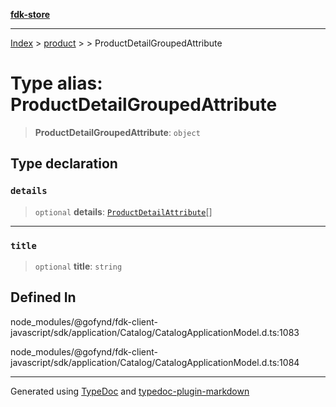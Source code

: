 [**fdk-store**](../../../README.md)
***

[Index](../../../API.md) > [product](../../README.md) > [<internal>](../README.md) > ProductDetailGroupedAttribute

# Type alias: ProductDetailGroupedAttribute

> **ProductDetailGroupedAttribute**: `object`

## Type declaration

### `details`

> `optional` **details**: [`ProductDetailAttribute`](type-alias.ProductDetailAttribute.md)[]

***

### `title`

> `optional` **title**: `string`

## Defined In

node\_modules/@gofynd/fdk-client-javascript/sdk/application/Catalog/CatalogApplicationModel.d.ts:1083

node\_modules/@gofynd/fdk-client-javascript/sdk/application/Catalog/CatalogApplicationModel.d.ts:1084

***
Generated using [TypeDoc](https://typedoc.org/) and [typedoc-plugin-markdown](https://www.npmjs.com/package/typedoc-plugin-markdown)
